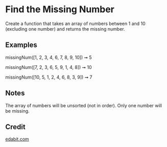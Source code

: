 # Find the Missing Number

Create a function that takes an array of numbers between 1 and 10 (excluding one number) and returns the missing number.

## Examples

missingNum([1, 2, 3, 4, 6, 7, 8, 9, 10]) ➞ 5

missingNum([7, 2, 3, 6, 5, 9, 1, 4, 8]) ➞ 10

missingNum([10, 5, 1, 2, 4, 6, 8, 3, 9]) ➞ 7

## Notes

The array of numbers will be unsorted (not in order).
Only one number will be missing.

## Credit 
[edabit.com](https://edabit.com/challenge/rgdT9sZ4QhsKhaSw9)